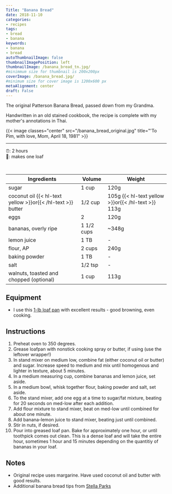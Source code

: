 ```yaml
---
Title: "Banana Bread"
date: 2018-11-10
categories:
- recipes
tags:
- bread
- banana
keywords:
- banana
- bread
autoThumbnailImage: false
thumbnailImagePosition: left
thumbnailImage: /banana_bread_tn.jpg/
#minimmum size for thumbnail is 200x200px
coverImage: /banana_bread.jpg/
#minimum size for cover image is 1200x600 px
metaAlignment: center
draft: False
---
```

The original Patterson Banana Bread, passed down from my Grandma. <!--more-->

Handwritten in an old stained cookbook, the recipe is complete with my mother's annotations in Thai.

{{< image classes="center" src="/banana_bread_original.jpg" title="'To Pim, with love, Mom, April 18, 1981" >}}

---

:alarm_clock:: 2 hours <br>
:bread:: makes one loaf

<br>

| Ingredients                                                  | Volume     | Weight                                           |
|--------------------------------------------------------------|------------|--------------------------------------------------|
| sugar                                                        | 1 cup      | 120g                                             |
| coconut oil {{< hl-text yellow >}}or{{< /hl-text >}} butter | 1/2 cup    | 105g {{< hl-text yellow >}}or{{< /hl-text >}} 113g |
| eggs                                                         | 2          | 120g                                             |
| bananas, overly ripe                                         | 1 1/2 cups | ~348g                                            |
| lemon juice                                                  | 1 TB       |                         -                        |
| flour, AP                                                    | 2 cups     | 240g                                             |
| baking powder                                                | 1 TB       |                         -                        |
| salt                                                         | 1/2 tsp    |                         -                        |
| walnuts, toasted and chopped (optional)                      | 1 cup      | 113g                                             |
## Equipment

* I use this [1-lb loaf pan](https://www.amazon.com/gp/product/B003YKGRKU/ref=oh_aui_search_asin_title?ie=UTF8&psc=1) with excellent results - good browning, even cooking.

## Instructions

1. Preheat oven to 350 degrees.
2. Grease loafpan with nonstick cooking spray or butter, if using (use the leftover wrapper!)
3. In stand mixer on medium low, combine fat (either coconut oil or butter) and sugar. Increase speed to medium and mix until homogenous and lighter in texture, about 5 minutes.
4. In a medium measuring cup, combine bananas and lemon juice, set aside.
5. In a medium bowl, whisk together flour, baking powder and salt, set aside.
6. To the stand mixer, add one egg at a time to sugar/fat mixture, beating for 20 seconds on med-low after each addition.
7. Add flour mixture to stand mixer, beat on med-low until combined for about one minute.
8. Add banana-lemon juice to stand mixer, beating just until combined.
9. Stir in nuts, if desired.
10. Pour into greased loaf pan. Bake for approximately one hour, or until toothpick comes out clean. This is a dense loaf and will take the entire hour, sometimes 1 hour and 15 minutes depending on the quantitiy of bananas in your loaf.


## Notes 

* Original recipe uses margarine. Have used coconut oil and butter with good results.
* Additional banana bread tips from [Stella Parks](https://www.seriouseats.com/2016/09/how-to-make-the-best-banana-bread.html)

  









